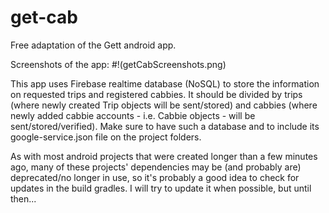 # get-cab
Free adaptation of the Gett android app.

Screenshots of the app:
#!(getCabScreenshots.png)

This app uses Firebase realtime database (NoSQL) to store the information on requested trips and registered cabbies. It should be divided by trips (where newly created Trip objects will be sent/stored) and cabbies (where newly added cabbie accounts - i.e. Cabbie objects - will be sent/stored/verified).
Make sure to have such a database and to include its google-service.json file on the project folders.

As with most android projects that were created longer than a few minutes ago, many of these projects' dependencies may be (and probably are) deprecated/no longer in use, so it's probably a good idea to check for updates in the build gradles. I will try to update it when possible, but until then...
